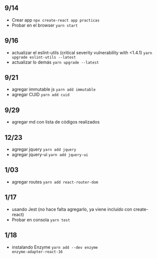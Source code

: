 ## 9/14
 - Crear app <code>npx create-react app practicas</code>
 - Probar en el browser <code>yarn start</code>
## 9/16
- actualizar el eslint-utils (critical severity vulnerability with <1.4.1) <code>yarn upgrade eslint-utils --latest</code>
- actualizar lo demás <code>yarn upgrade --latest </code>
## 9/21
- agregar immutable js <code>yarn add immutable </code>
- agregar CUID <code>yarn add cuid </code>

## 9/29
- agregar md con lista de códigos realizados

## 12/23
- agregar jquery <code>yarn add jquery </code>
- agregar jquery-ui <code>yarn add jquery-ui </code>

## 1/03
- agregar routes <code>yarn add react-router-dom </code>

## 1/17
- usando Jest (no hace falta agregarlo, ya viene incluido con create-react)
 - Probar en consola <code>yarn test</code>

## 1/18
- instalando Enzyme <code>yarn add --dev enzyme enzyme-adapter-react-16 </code>

